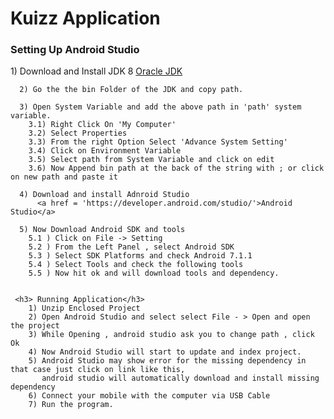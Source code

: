 <Html>

<body>

  <h1> Kuizz Application </h1>
  
  <h3>Setting Up Android Studio</h3>
     1)  Download and Install JDK 8 
           <a href = "https://www.oracle.com/technetwork/java/javase/downloads/jdk11-downloads-5066655.html"> Oracle JDK  </a>
        
      2) Go the the bin Folder of the JDK and copy path.
      
      3) Open System Variable and add the above path in 'path' system variable.
        3.1) Right Click On 'My Computer'
        3.2) Select Properties
        3.3) From the right Option Select 'Advance System Setting'
        3.4) Click on Environment Variable
        3.5) Select path from System Variable and click on edit
        3.6) Now Append bin path at the back of the string with ; or click on new path and paste it
      
      4) Download and install Adnroid Studio
          <a href = 'https://developer.android.com/studio/'>Android Studio</a>
          
      5) Now Download Android SDK and tools 
        5.1 ) Click on File -> Setting 
        5.2 ) From the Left Panel , select Android SDK
        5.3 ) Select SDK Platforms and check Android 7.1.1
        5.4 ) Select Tools and check the following tools
        5.5 ) Now hit ok and will download tools and dependency.
        
      
     <h3> Running Application</h3>
        1) Unzip Enclosed Project
        2) Open Android Studio and select select File - > Open and open the project
        3) While Opening , android studio ask you to change path , click Ok
        4) Now Android Studio will start to update and index project.
        5) Android Studio may show error for the missing dependency in that case just click on link like this, 
           android studio will automatically download and install missing dependency
        6) Connect your mobile with the computer via USB Cable
        7) Run the program.
        
        
      
<body>

<Html>
